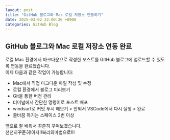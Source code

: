 ```yaml
---
layout: post
title: "GitHub 블로그와 Mac 로컬 저장소 연동하기"
date: 2025-03-02 22:00:26 +0900
categories: GitHub Blog
---
```


## GitHub 블로그와 Mac 로컬 저장소 연동 완료

로컬 Mac 환경에서 마크다운으로 작성한 포스트를 GitHub 블로그에 업로드할 수 있도록 연동을 완료했습니다.  
이제 다음과 같은 작업이 가능합니다:

- Mac에서 직접 마크다운 파일 작성 및 수정
- 로컬 환경에서 블로그 미리보기
- Git을 통한 버전 관리
- 터미널에서 간단한 명령어로 포스트 배포
- windsurf로 커밋 푸시 해보기 > 안되서 VSCode에서 다시 실행 > 완료
- 줄바꿈 하기는 스페이스 2번 이상

앞으로 잘 배워서 꾸준히 꾸며보겠습니다.  
천천히꾸준히!아자!!복리의마법으로!!!
